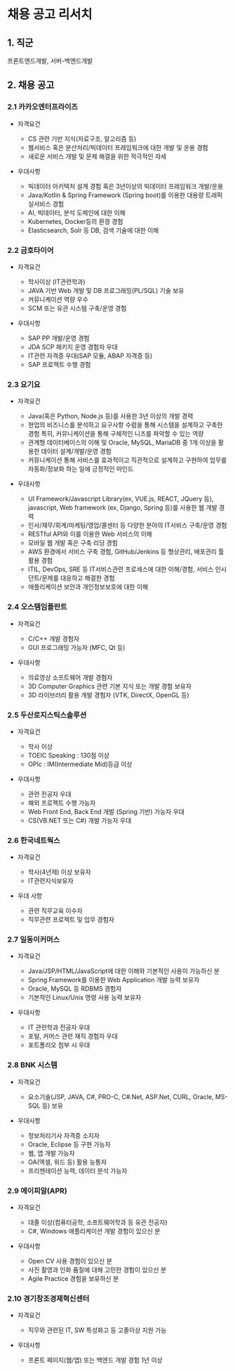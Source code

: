 # 채용 공고 리서치



## 1. 직군
프론트엔드개발, 서버-백엔드개발



## 2. 채용 공고
### 2.1 카카오엔터프라이즈
* 자격요건

  - CS 관련 기반 지식(자료구조, 알고리즘 등)
  - 웹서비스 혹은 분산처리/빅데이터 프레임워크에 대한 개발 및 운용 경험
  - 새로운 서비스 개발 및 문제 해결을 위한 적극적인 자세

  

* 우대사항
  - 빅데이터 아키텍처 설계 경험 혹은 3년이상의 빅데이터 프레임워크 개발/운용
  - Java/Kotlin & Spring Framework (Spring boot)를 이용한 대용량 트래픽 실서비스 경험
  - AI, 빅데이터, 분석 도메인에 대한 이해
  - Kubernetes, Docker등의 환경 경험
  - Elasticsearch, Solr 등 DB, 검색 기술에 대한 이해



### 2.2 금호타이어

- 자격요건

  - 학사이상 (IT관련학과)
  - JAVA 기반 Web 개발 및 DB 프로그래밍(PL/SQL) 기술 보유
  - 커뮤니케이션 역량 우수
  - SCM 또는 유관 시스템 구축/운영 경험

    

- 우대사항
  - SAP PP 개발/운영 경험
  - JDA SCP 패키지 운영 경험자 우대
  - IT관련 자격증 우대(SAP 모듈, ABAP 자격증 등)
  - SAP 프로젝트 수행 경험



### 2.3 요기요

- 자격요건
  - Java(혹은 Python, Node.js 등)를 사용한 3년 이상의 개발 경력
  - 현업의 비즈니스를 분석하고 요구사항 수렴을 통해 시스템을 설계하고 구축한 경험 특히, 커뮤니케이션을 통해 구체적인 니즈를 파악할 수 있는 역량
  - 관계형 데이터베이스의 이해 및 Oracle, MySQL, MariaDB 중 1개 이상을 활용한 데이터 설계/개발/운영 경험
  - 커뮤니케이션 통해 서비스를 효과적이고 직관적으로 설계하고 구현하여 업무를 자동화/정보화 하는 일에 긍정적인 마인드



- 우대사항
  - UI Framework/Javascript Library(ex, VUE.js, REACT, JQuery 등), javascript, Web framework (ex, Django, Spring 등)를 사용한 웹 개발 경력
  - 인사/재무/회계/마케팅/영업/콜센터 등 다양한 분야의 IT서비스 구축/운영 경험
  - RESTful API와 이를 이용한 Web 서비스의 이해
  - 모바일 웹 개발 혹은 구축 리딩 경험
  - AWS 환경에서 서비스 구축 경험, GitHub/Jenkins 등 형상관리, 배포관리 툴 활용 경험
  - ITIL, DevOps, SRE 등 IT서비스관련 프로세스에 대한 이해/경험, 서비스 인시던트/문제를 대응하고 해결한 경험
  - 애플리케이션 보안과 개인정보보호에 대한 이해



### 2.4 오스템임플란트

- 자격요건
  - C/C++ 개발 경험자
  - GUI 프로그래밍 가능자 (MFC, Qt 등)



- 우대사항
  - 의료영상 소프트웨어 개발 경험자
  - 3D Computer Graphics 관련 기본 지식 또는 개발 경험 보유자
  - 3D 라이브러리 활용 개발 경험자 (VTK, DirectX, OpenGL 등)



### 2.5 두산로지스틱스솔루션

- 자격요건
  - 학사 이상
  - TOEIC Speaking : 130점 이상
  - OPIc : IM(Intermediate Mid)등급 이상



- 우대사항
  - 관련 전공자 우대
  - 해외 프로젝트 수행 가능자
  - Web Front End, Back End 개발 (Spring 기반) 가능자 우대
  - CS(VB.NET 또는 C#) 개발 가능자 우대



### 2.6 한국네트웍스

- 자격요건
  - 학사(4년제) 이상 보유자
  - IT관련지식보유자



- 우대 사항
  - 관련 직무교육 이수자
  - 직무관련 프로젝트 및 업무 경험자



### 2.7 일동이커머스

- 자격요건
  - Java/JSP/HTML/JavaScript에 대한 이해와 기본적인 사용이 가능하신 분
  - Spring Framework를 이용한 Web Application 개발 능력 보유자
  - Oracle, MySQL 등 RDBMS 경험자
  - 기본적인 Linux/Unix 명령 사용 능력 보유자



- 우대사항
  - IT 관련학과 전공자 우대
  - 포털, 커머스 관련 재직 경험자 우대
  - 포트폴리오 첨부 시 우대



### 2.8 BNK 시스템

- 자격요건
  - 요소기술(JSP, JAVA, C#, PRO-C, C#.Net, ASP.Net, CURL, Oracle, MS-SQL 등) 보유



- 우대사항
  - 정보처리기사 자격증 소지자
  - Oracle, Eclipse 등 구현 가능자
  - 웹, 앱 개발 가능자
  - OA(엑셀, 워드 등) 활용 능통자
  - 프리젠테이션 능력, 데이터 분석 가능자



### 2.9 에이피알(APR)

- 자격요건
  - 대졸 이상(컴퓨터공학, 소프트웨어학과 등 유관 전공자)
  - C#, Windows 애플리케이션 개발 경험이 있으신 분



- 우대사항
  - Open CV 사용 경험이 있으신 분
  - 사진 촬영과 인화 품질에 대해 고민한 경험이 있으신 분
  - Agile Practice 경험을 보유하신 분



### 2.10 경기창조경제혁신센터

- 자격요건
  - 직무와 관련된 IT, SW 특성화고 등 고졸이상 지원 가능



- 우대사항
  - 프론트 페이지(웹/앱) 또는 백엔드 개발 경험 1년 이상